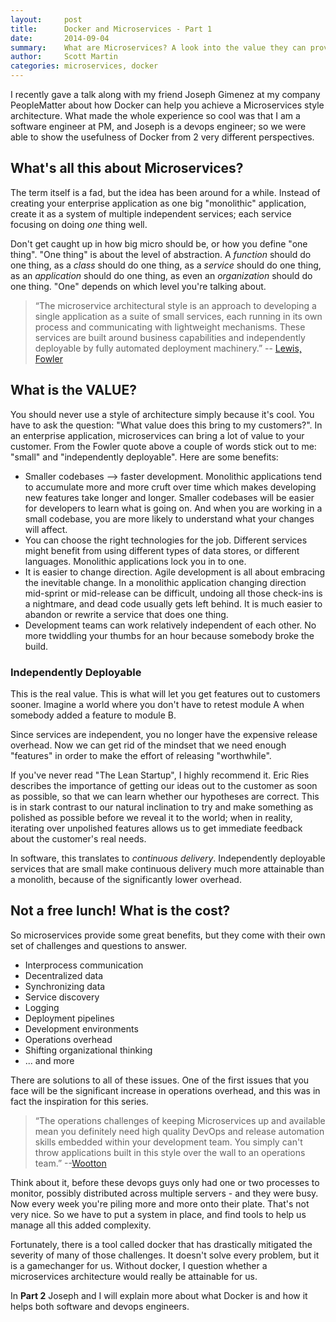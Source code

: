 ```yaml
---
layout:     post
title:      Docker and Microservices - Part 1
date:       2014-09-04
summary:    What are Microservices? A look into the value they can provide as well as the challenges and costs associated with them.
author:     Scott Martin
categories: microservices, docker
---
```


I recently gave a talk along with my friend Joseph Gimenez at my company PeopleMatter about how Docker can help you achieve a Microservices style architecture. What made the whole experience so cool was that I am a software engineer at PM, and Joseph is a devops engineer; so we were able to show the usefulness of Docker from 2 very different perspectives. 

## What's all this about Microservices?

The term itself is a fad, but the idea has been around for a while. Instead of creating your enterprise application as one big "monolithic" application, create it as a system of multiple independent services; each service focusing on doing *one* thing well. 

Don't get caught up in how big micro should be, or how you define "one thing". "One thing" is about the level of abstraction. A *function* should do one thing, as a *class* should do one thing, as a *service* should do one thing, as an *application* should do one thing, as even an *organization* should do one thing. "One" depends on which level you're talking about.

> “The microservice architectural style is an approach to developing a single application as a suite of small services, each running in its own process and communicating with lightweight mechanisms. These services are built around business capabilities and independently deployable by fully automated deployment machinery.” -- [Lewis, Fowler](http://martinfowler.com/articles/microservices.html)

## What is the VALUE?

You should never use a style of architecture simply because it's cool. You have to ask the question: "What value does this bring to my customers?". In an enterprise application, microservices can bring a lot of value to your customer. From the Fowler quote above a couple of words stick out to me: "small" and "independently deployable". Here are some benefits:

* Smaller codebases --> faster development. Monolithic applications tend to accumulate more and more cruft over time which makes developing new features take longer and longer. Smaller codebases will be easier for developers to learn what is going on. And when you are working in a small codebase, you are more likely to understand what your changes will affect.
* You can choose the right technologies for the job. Different services might benefit from using different types of data stores, or different languages. Monolithic applications lock you in to one.
* It is easier to change direction. Agile development is all about embracing the inevitable change. In a monolithic application changing direction mid-sprint or mid-release can be difficult, undoing all those check-ins is a nightmare, and dead code usually gets left behind. It is much easier to abandon or rewrite a service that does one thing.
* Development teams can work relatively independent of each other. No more twiddling your thumbs for an hour because somebody broke the build.

### Independently Deployable

This is the real value. This is what will let you get features out to customers sooner. Imagine a world where you don't have to retest module A when somebody added a feature to module B.

Since services are independent, you no longer have the expensive release overhead. Now we can get rid of the mindset that we need enough "features" in order to make the effort of releasing "worthwhile".

If you've never read "The Lean Startup", I highly recommend it. Eric Ries describes the importance of getting our ideas out to the customer as soon as possible, so that we can learn whether our hypotheses are correct. This is in stark contrast to our natural inclination to try and make something as polished as possible before we reveal it to the world; when in reality, iterating over unpolished features allows us to get immediate feedback about the customer's real needs. 

In software, this translates to *continuous delivery*. Independently deployable services that are small make continuous delivery much more attainable than a monolith, because of the significantly lower overhead.

## Not a free lunch! What is the cost?

So microservices provide some great benefits, but they come with their own set of challenges and questions to answer.

* Interprocess communication
* Decentralized data
* Synchronizing data
* Service discovery
* Logging
* Deployment pipelines
* Development environments
* Operations overhead
* Shifting organizational thinking
* ... and more

There are solutions to all of these issues. One of the first issues that you face will be the significant increase in operations overhead, and this was in fact the inspiration for this series.

> “The operations challenges of keeping Microservices up and available mean you definitely need high quality DevOps and release automation skills embedded within your development team. You simply can't throw applications built in this style over the wall to an operations team.” --[Wootton](http://highscalability.com/blog/2014/4/8/microservices-not-a-free-lunch.html)

Think about it, before these devops guys only had one or two processes to monitor, possibly distributed across multiple servers - and they were busy. Now every week you're piling more and more onto their plate. That's not very nice. So we have to put a system in place, and find tools to help us manage all this added complexity.

Fortunately, there is a tool called docker that has drastically mitigated the severity of many of those challenges. It doesn't solve every problem, but it is a gamechanger for us. Without docker, I question whether a microservices architecture would really be attainable for us.

In **Part 2** Joseph and I will explain more about what Docker is and how it helps both software and devops engineers.

